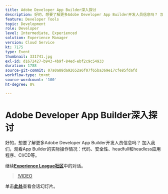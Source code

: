 ```yaml
---
title: Adobe Developer App Builder深入探讨
description: 好的，想要了解更多Adobe Developer App Builder开发人员信息吗？ 加入我们，观看Adobe Developer App Builder的实际操作情况 — 代码、安全性、headfull和headless应用程序、CI/CD等。 此会话作为Adobe Developers Live内容活动的一部分提供。
feature: Developer Tools
topic: Development
role: Developer
level: Intermediate, Experienced
solution: Experience Manager
version: Cloud Service
kt: 7175
type: Event
thumbnail: 331741.jpg
exl-id: d1672427-b943-4b9f-84ed-ebf2c9c54933
duration: 1788
source-git-commit: 07a0a88da92652a6f07f65ba369e17cfe85fdafd
workflow-type: tm+mt
source-wordcount: '100'
ht-degree: 0%

---
```


# Adobe Developer App Builder深入探讨

好的，想要了解更多Adobe Developer App Builder开发人员信息吗？ 加入我们，观看App Builder的实际操作情况：代码、安全性、headfull和headless应用程序、CI/CD等。

继续&#x200B;**[Experience League社区](https://adobe.ly/36Yd3v6)**&#x200B;中的对话。

>[!VIDEO](https://video.tv.adobe.com/v/331741/?quality=12&learn=on&hidetitle=true)

单击&#x200B;**[此处](/help/adobe-developers-live/assets/app-builder.pdf)**&#x200B;查看会话幻灯片。
